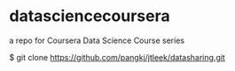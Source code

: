 datasciencecoursera
===================

a repo for Coursera Data Science Course series 


$ git clone https://github.com/pangkj/jtleek/datasharing.git
